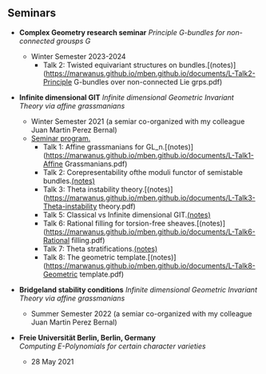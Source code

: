 ## Seminars

- **Complex Geometry research seminar** 
  *Principle G-bundles for non-connected grousps G*  
  - Winter Semester 2023-2024 
     - Talk 2: Twisted equivariant structures on bundles.[(notes)](https://marwanus.github.io/mben.github.io/documents/L-Talk2-Principle G-bundles over non-connected Lie grps.pdf)

- **Infinite dimensional GIT** 
  *Infinite dimensional Geometric Invariant Theory via affine grassmanians*  
  - Winter Semester 2021 (a semiar co-organized with my colleague Juan Martin Perez Bernal)
  - [Seminar program.](https://marwanus.github.io/mben.github.io/documents/Program_Infinite_dimensional_GIT.pdf)
    - Talk 1: Affine grassmanians for GL_n.[(notes)](https://marwanus.github.io/mben.github.io/documents/L-Talk1-Affine Grassmanians.pdf)
    - Talk 2: Corepresentability ofthe moduli functor of semistable bundles.[(notes)](https://marwanus.github.io/mben.github.io/documents/L-Talk2-Corepresentability_of_mod_functor.pdf)
    - Talk 3: Theta instability theory.[(notes)](https://marwanus.github.io/mben.github.io/documents/L-Talk3-Theta-instability theory.pdf)
    - Talk 5: Classical vs Infinite dimensional GIT.[(notes)](https://marwanus.github.io/mben.github.io/documents/L-Talk5-Inf_dim_GIT_vs_Classical.pdf)
    - Talk 6: Rational filling for torsion-free sheaves.[(notes)](https://marwanus.github.io/mben.github.io/documents/L-Talk6-Rational filling.pdf)
    - Talk 7: Theta stratifications.[(notes)](https://marwanus.github.io/mben.github.io/documents/P-Talk7-theta_stratif_Lambda_coh.pdf)
    - Talk 8: The geometric template.[(notes)](https://marwanus.github.io/mben.github.io/documents/L-Talk8-Geometric template.pdf)

- **Bridgeland stability conditions** 
  *Infinite dimensional Geometric Invariant Theory via affine grassmanians*  
  - Summer Semester 2022 (a semiar co-organized with my colleague Juan Martin Perez Bernal)




  
- **Freie Universität Berlin, Berlin, Germany**  
  *Computing E-Polynomials for certain character varieties*  
  - 28 May 2021

